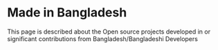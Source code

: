 # Made in Bangladesh
This page is described about the Open source projects developed in or significant contributions from Bangladesh/Bangladeshi Developers
